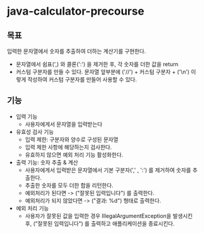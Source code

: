 # java-calculator-precourse

## 목표
입력한 문자열에서 숫자를 추출하여 더하는 계산기를 구현한다.
- 문자열에서 쉼표(',) 와 콜론(':') 을 제거한 후, 각 숫자를 더한 값을 return
- 커스텀 구분자를 만들 수 있다. 문자열 앞부분에 ('//') + 커스텀 구분자 + ('\n') 이렇게 작성하여 커스텀 구분자를 만들어 사용할 수 있다.

## 기능
- 입력 기능
  - 사용자에게서 문자열을 입력받는다
- 유효성 검사 기능
  - 입력 제한: 구분자와 양수로 구성된 문자열
  - 입력 제한 사항에 해당하는지 검사한다.
  - 유효하지 않으면 예외 처리 기능 활성화한다.
- 출력 기능: 숫자 추출 & 계산
  - 사용자에게서 입력받은 문자열에서 기본 구분자(',' , ':') 를 제거하여 숫자를 추출한다.
  - 추출한 숫자를 모두 더한 합을 리턴한다.
  - 예외처리가 된다면 -> ("잘못된 입력입니다") 를 출력한다.
  - 예외처리가 되지 않았다면 -> ("결과: %d") 형태로 출력한다.
- 예외 처리 기능
  - 사용자가 잘못된 값을 입력한 경우 IllegalArgumentException을 발생시킨 후, ("잘못된 입력입니다") 를 출력하고 애플리케이션을 종료시킨다.
